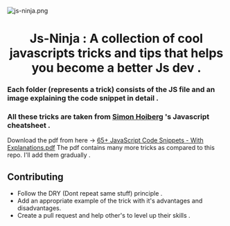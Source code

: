 ![js-ninja.png](https://i.imgur.com/kC56U5z.png)

<h1 align="center">Js-Ninja : A collection of cool javascripts tricks and tips that helps you become a better Js dev .</h1>

### Each folder (represents a trick) consists of the JS file and an image explaining the code snippet in detail . 

### All these tricks are taken from [Simon Hoiberg](https://github.com/SimonHoiberg) 's Javascript cheatsheet .

Download the pdf from here -> [65+ JavaScript Code Snippets - With Explanations.pdf](https://github.com/parthpanchal123/Js-tricks/blob/master/Resources/65%2B%20JavaScript%20Code%20Snippets%20-%20With%20Explanations.pdf)
The pdf contains many more tricks as compared to this repo. I'll add them gradually .

## Contributing 
- Follow the DRY (Dont repeat same stuff) principle .
- Add an appropriate example of the trick with it's advantages and disadvantages.
- Create a pull request and help other's to level up their skills .

